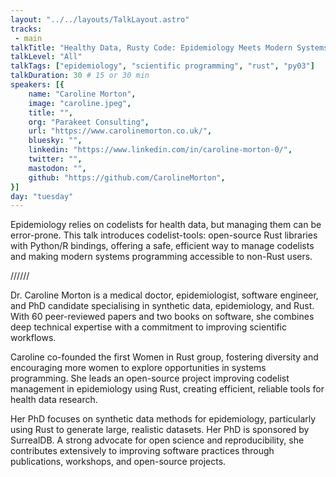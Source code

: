 ```yaml
---
layout: "../../layouts/TalkLayout.astro"
tracks: 
 - main
talkTitle: "Healthy Data, Rusty Code: Epidemiology Meets Modern Systems Programming"
talkLevel: "All"
talkTags: ["epidemiology", "scientific programming", "rust", "py03"]
talkDuration: 30 # 15 or 30 min
speakers: [{
    name: "Caroline Morton",
    image: "caroline.jpeg",
    title: "",
    org: "Parakeet Consulting",
    url: "https://www.carolinemorton.co.uk/",
    bluesky: "",
    linkedin: "https://www.linkedin.com/in/caroline-morton-0/",
    twitter: "",
    mastodon: "",
    github: "https://github.com/CarolineMorton",
}]
day: "tuesday"
---
```


Epidemiology relies on codelists for health data, but managing them can be error-prone. This talk introduces codelist-tools: open-source Rust libraries with Python/R bindings, offering a safe, efficient way to manage codelists and making modern systems programming accessible to non-Rust users.

////// <!-- sepatator between abstract and bio -->

Dr. Caroline Morton is a medical doctor, epidemiologist, software engineer, and PhD candidate specialising in synthetic data, epidemiology, and Rust. With 60 peer-reviewed papers and two books on software, she combines deep technical expertise with a commitment to improving scientific workflows.

Caroline co-founded the first Women in Rust group, fostering diversity and encouraging more women to explore opportunities in systems programming. She leads an open-source project improving codelist management in epidemiology using Rust, creating efficient, reliable tools for health data research.

Her PhD focuses on synthetic data methods for epidemiology, particularly using Rust to generate large, realistic datasets. Her PhD is sponsored by SurrealDB. A strong advocate for open science and reproducibility, she contributes extensively to improving software practices through publications, workshops, and open-source projects.


